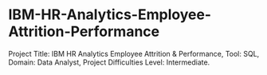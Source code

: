 # IBM-HR-Analytics-Employee-Attrition-Performance
Project Title: IBM HR Analytics Employee Attrition &amp; Performance,     Tool: SQL,   Domain: Data Analyst,   Project Difficulties Level: Intermediate.
